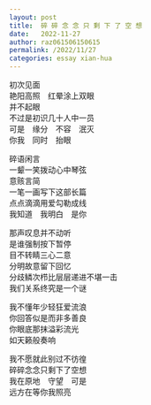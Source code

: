 ```yaml
---
layout: post
title:  碎 碎 念 念 只 剩 下 了 空 想
date:   2022-11-27
author: raz061506150615
permalink: /2022/11/27
categories: essay xian-hua
---
```


初次见面  
艳阳高照　红晕涂上双眼  
并不起眼  
不过是初识几十人中一员  
可是　缘分　不容　泯灭  
你我　同时　抬眼

碎语闲言  
一颦一笑拨动心中琴弦  
意赅言简  
一笔一画写下这部长篇  
点点滴滴用爱勾勒成线  
我知道　我明白　是你

那声叹息并不动听  
是谁强制按下暂停  
目不转睛三心二意  
分明故意留下回忆  
分歧鳞次栉比层层递进不堪一击  
我们关系终究是一个谜

我不懂年少轻狂爱流浪  
你回答似是而非多善良  
你眼底那抹溢彩流光  
如天籁般奏响

我不愿就此别过不彷徨  
碎碎念念只剩下了空想  
我在原地　守望　可是  
远方在等你我照亮